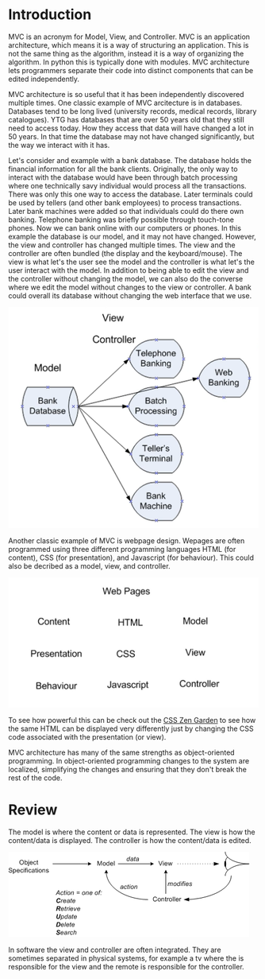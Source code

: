 # Introduction

MVC is an acronym for Model, View, and Controller. MVC is an application 
architecture, which means it is a way of structuring an application. 
This is not the same thing as the algorithm, instead it is a way of 
organizing the algorithm. In python this is typically done with modules. 
MVC architecture lets programmers separate their code into distinct 
components that can be edited independently.

MVC architecture is so useful that it has been independently discovered 
multiple times. One classic example of MVC arcitecture is in databases. 
Databases tend to be long lived (university records, medical records, 
library catalogues). YTG has databases that are over 50 years old that 
they still need to access today. How they access that data will have 
changed a lot in 50 years. In that time the database may not have 
changed significantly, but the way we interact with it has.

Let's consider and example with a bank database. The database holds the 
financial information for all the bank clients. Originally, the only way 
to interact with the database would have been through batch processing 
where one technically savy individual would process all the 
transactions. There was only this one way to access the database. Later 
terminals could be used by tellers (and other bank employees) to process 
transactions. Later bank machines were added so that individuals could 
do there own banking. Telephone banking was briefly possible through 
touch-tone phones. Now we can bank online with our computers or phones. 
In this example the database is our model, and it may not have changed. 
However, the view and controller has changed multiple times. The view 
and the controller are often bundled (the display and the 
keyboard/mouse). The view is what let's the user see the model and the 
controller is what let's the user interact with the model. In addition 
to being able to edit the view and the controller without changing the 
model, we can also do the converse where we edit the model without 
changes to the view or controller. A bank could overall its database 
without changing the web interface that we use.

![](02_Bank_MVC.png)

Another classic example of MVC is webpage design. Wepages are often 
programmed using three different programming languages HTML (for 
content), CSS (for presentation), and Javascript (for behaviour). 
This could also be decribed as a model, view, and controller.

![](02_Web_MVC.png)

To see how powerful this can be check out the [CSS Zen Garden](https://csszengarden.com/pages/alldesigns/) 
to see how the same HTML can be displayed very differently just by 
changing the CSS code associated with the presentation (or view).

MVC architecture has many of the same strengths as object-oriented 
programming. In object-oriented programming changes to the system are 
localized, simplifying the changes and ensuring that they don't break 
the rest of the code.

# Review

The model is where the content or data is represented.
The view is how the content/data is displayed.
The controller is how the content/data is edited.

![](02_MVC.png)

In software the view and controller are often integrated. They are 
sometimes separated in physical systems, for example a tv where the is 
responsible for the view and the remote is responsible for the 
controller.